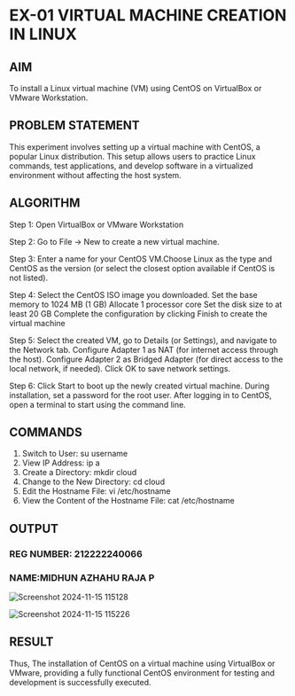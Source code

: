 # EX-01 VIRTUAL MACHINE CREATION IN LINUX
## AIM
To install a Linux virtual machine (VM) using CentOS on VirtualBox or VMware Workstation.

## PROBLEM STATEMENT
This experiment involves setting up a virtual machine with CentOS, a popular Linux distribution. This setup allows users to practice Linux commands, test applications, and develop software in a virtualized environment without affecting the host system.

## ALGORITHM
Step 1:
Open VirtualBox or VMware Workstation

Step 2:
Go to File -> New to create a new virtual machine.

Step 3:
Enter a name for your CentOS VM.Choose Linux as the type and CentOS as the version (or select the closest option available if CentOS is not listed).

Step 4:
Select the CentOS ISO image you downloaded.
Set the base memory to 1024 MB (1 GB)
Allocate 1 processor core
Set the disk size to at least 20 GB
Complete the configuration by clicking Finish to create the virtual machine

Step 5:
Select the created VM, go to Details (or Settings), and navigate to the Network tab.
Configure Adapter 1 as NAT (for internet access through the host).
Configure Adapter 2 as Bridged Adapter (for direct access to the local network, if needed).
Click OK to save network settings.

Step 6:
Click Start to boot up the newly created virtual machine.
During installation, set a password for the root user.
After logging in to CentOS, open a terminal to start using the command line.

## COMMANDS
1. Switch to User: su username
2. View IP Address: ip a
3. Create a Directory: mkdir cloud
4. Change to the New Directory: cd cloud
5. Edit the Hostname File: vi /etc/hostname
6. View the Content of the Hostname File: cat /etc/hostname

## OUTPUT
### REG NUMBER: 212222240066
### NAME:MIDHUN AZHAHU RAJA P

![Screenshot 2024-11-15 115128](https://github.com/user-attachments/assets/84046dc3-3d42-4181-8bf5-dca72c749b66)

![Screenshot 2024-11-15 115226](https://github.com/user-attachments/assets/5bcef614-d58f-4d4e-956e-37fbf83febb6)


## RESULT
Thus, The installation of CentOS on a virtual machine using VirtualBox or VMware, providing a fully functional CentOS environment for testing and development is successfully executed.
 

  


